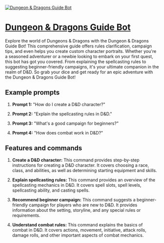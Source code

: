[![Dungeon & Dragons Guide Bot](https://files.oaiusercontent.com/file-UHr2Nnb7LYg6LComDunq7lTU?se=2123-10-17T16%3A58%3A55Z&sp=r&sv=2021-08-06&sr=b&rscc=max-age%3D31536000%2C%20immutable&rscd=attachment%3B%20filename%3De696bc9f-af16-4cf0-9c96-f045b1650726.png&sig=c1UQHOCIhY/Df715mwkBRsjgP0KzPCVMJdhrr4mUPPg%3D)](https://chat.openai.com/g/g-U8npR49fl-dungeon-dragons-guide-bot)

# [Dungeon & Dragons Guide Bot](https://chat.openai.com/g/g-U8npR49fl-dungeon-dragons-guide-bot)

Explore the world of Dungeons & Dragons with the Dungeon & Dragons Guide Bot! This comprehensive guide offers rules clarification, campaign tips, and even helps you create custom character portraits. Whether you're a seasoned adventurer or a newbie looking to embark on your first quest, this bot has got you covered. From explaining the spellcasting rules to suggesting beginner-friendly campaigns, it's your ultimate companion in the realm of D&D. So grab your dice and get ready for an epic adventure with the Dungeon & Dragons Guide Bot!

## Example prompts

1. **Prompt 1:** "How do I create a D&D character?"

2. **Prompt 2:** "Explain the spellcasting rules in D&D."

3. **Prompt 3:** "What's a good campaign for beginners?"

4. **Prompt 4:** "How does combat work in D&D?"

## Features and commands

1. **Create a D&D character:** This command provides step-by-step instructions for creating a D&D character. It covers choosing a race, class, and abilities, as well as determining starting equipment and skills.

2. **Explain spellcasting rules:** This command provides an overview of the spellcasting mechanics in D&D. It covers spell slots, spell levels, spellcasting ability, and casting spells.

3. **Recommend beginner campaign:** This command suggests a beginner-friendly campaign for players who are new to D&D. It provides information about the setting, storyline, and any special rules or requirements.

4. **Understand combat rules:** This command explains the basics of combat in D&D. It covers actions, movement, initiative, attack rolls, damage rolls, and other important aspects of combat mechanics.